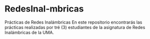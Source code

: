 # RedesInal-mbricas
Prácticas de Redes Inalámbricas
En este repositorio encontrarás las prácticas realizadas por tré (3) estudiantes de la asignatura de Redes Inalámbricas de la UMA.
